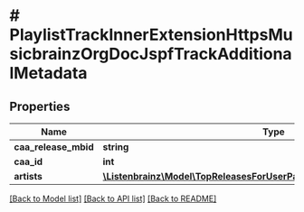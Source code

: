 # # PlaylistTrackInnerExtensionHttpsMusicbrainzOrgDocJspfTrackAdditionalMetadata

## Properties

Name | Type | Description | Notes
------------ | ------------- | ------------- | -------------
**caa_release_mbid** | **string** |  | [optional]
**caa_id** | **int** |  | [optional]
**artists** | [**\Listenbrainz\Model\TopReleasesForUserPayloadReleasesInnerArtistsInner[]**](TopReleasesForUserPayloadReleasesInnerArtistsInner.md) |  | [optional]

[[Back to Model list]](../../README.md#models) [[Back to API list]](../../README.md#endpoints) [[Back to README]](../../README.md)
